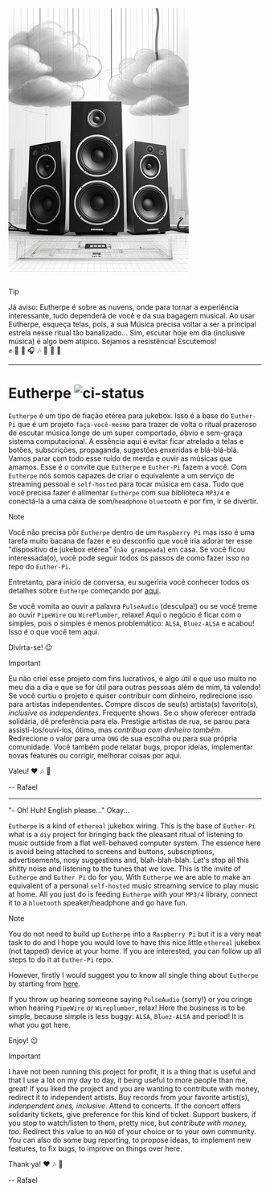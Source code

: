 <img src="doc/figures/readme-glyph.png">

>[!TIP]
>Já aviso: Eutherpe é sobre as nuvens, onde para tornar a experiência interessante,
>tudo dependerá de você e da sua bagagem musical. Ao usar Eutherpe, esqueça telas, pois,
>a sua Música precisa voltar a ser a principal estrela nesse ritual tão banalizado...
>Sim, escutar hoje em dia (inclusive música) é algo bem atípico. Sejamos a resistência!
>Escutemos!<br>
>:fist_raised: :vulcan_salute: :metal: :headphones: :notes: :dancer: :guitar: :drum:

---

# Eutherpe ![ci-status](https://github.com/rafael-santiago/eutherpe/actions/workflows/forge-specs.yml/badge.svg)

`Eutherpe` é um tipo de fiação etérea para jukebox. Isso é a base do `Euther-Pi` que é um projeto `faça-você-mesmo` para
trazer de volta o ritual prazeroso de escutar música longe de um super comportado, óbvio e sem-graça sistema computacional.
A essência aqui é evitar ficar atrelado a telas e botões, subscrições, propaganda, sugestões enxeridas e blá-blá-blá. Vamos
parar com todo esse ruído de merda e ouvir as músicas que amamos. Esse é o convite que `Eutherpe` e `Euther-Pi` fazem
a você. Com `Eutherpe` nós somos capazes de criar o equivalente a um serviço de streaming pessoal e `self-hosted` para tocar
música em casa. Tudo que você precisa fazer é alimentar `Eutherpe` com sua biblioteca `MP3/4` e conectá-la a uma caixa de
som/`headphone` `bluetooth` e por fim, ir se divertir.

> [!NOTE]
> Você não precisa pôr `Eutherpe` dentro de um `Raspberry Pi` mas isso é uma tarefa muito bacana de fazer e eu desconfio que
> você iria adorar ter esse "dispositivo de jukebox etérea" (`não grampeada`) em casa. Se você ficou interessada(o), você pode
> seguir todos os passos de como fazer isso no repo do `Euther-Pi`.
>
> Entretanto, para início de conversa, eu sugeriria você conhecer todos os detalhes sobre `Eutherpe` começando por [aqui](doc/MANUAL-PT.md).
>
> Se você vomita ao ouvir a palavra `PulseAudio` (desculpa!) ou se você treme ao ouvir `PipeWire` ou `WirePlumber`,
> relaxe! Aqui o negócio é ficar com o simples, pois o simples é menos problemático:
> `ALSA`, `Bluez-ALSA` e acabou! Isso é o que você tem aqui.

Divirta-se! :wink:

> [!IMPORTANT]
> Eu não criei esse projeto com fins lucrativos, é algo útil e que uso muito no meu dia a dia e
> que se for útil para outras pessoas além de mim, tá valendo! Se você curtiu o projeto e quiser
> contribuir com dinheiro, redirecione isso para artistas independentes. Compre discos de seu(s)
> artista(s) favorito(s), *inclusive os independentes*. Frequente shows. Se o show oferecer entrada
> solidária, dê preferência para ela. Prestigie artistas de rua, se parou para assistí-los/ouví-los,
> ótimo, mas *contribua com dinheiro também*. Redirecione o valor para uma `ONG` de sua escolha ou
> para sua própria comunidade. Você também pode relatar bugs, propor ideias, implementar novas
> features ou corrigir, melhorar coisas por aqui.
>
> Valeu! :heart: :notes: :metal:

-- Rafael

---

"- Oh! Huh! English please..." Okay...

`Eutherpe` is a kind of `ethereal` jukebox wiring. This is the base of `Euther-Pi` what is a `diy` project for bringing back
the pleasant ritual of listening to music outside from a flat well-behaved computer system. The essence here is avoid being
attached to screens and buttons, subscriptions, advertisements, nosy suggestions and, blah-blah-blah. Let's stop all this shitty
noise and listening to the tunes that we love. This is the invite of `Eutherpe` and `Euther Pi`  do for you. With `Eutherpe` we are
able to make an equivalent of a personal `self-hosted` music streaming service to play music at home. All you just do is feeding
`Eutherpe` with your `MP3/4` library, connect it to a `bluetooth` speaker/headphone and go have fun.

> [!NOTE]
> You do not need to build up `Eutherpe` into a `Raspberry Pi` but it is a very neat task to do and I hope you would love to have
> this nice little `ethereal` jukebox (not tapped) device at your home. If you are interested, you can follow up all steps to do it
> at `Euther-Pi` repo.
>
> However, firstly I would suggest you to know all single thing about `Eutherpe` by starting from [here](doc/MANUAL-EN.md).
>
> If you throw up hearing someone saying `PulseAudio` (sorry!) or you cringe when hearing `PipeWire` or `Wireplumber`,
> relax! Here the business is to be simple, because simple is less buggy: `ALSA`, `Bluez-ALSA` and period! It is what you got here.

Enjoy! :wink:

> [!IMPORTANT]
> I have not been running this project for profit, it is a thing that is useful and that I use
> a lot on my day to day, it being useful to more people than me, great! If you liked the project
> and you are wanting to contribute with money, redirect it to independent artists. Buy records
> from your favorite artist(s), *indenpendent ones, inclusive*. Attend to concerts. If the concert
> offers solidarity tickets, give preference for this kind of ticket. Support buskers, if you stop
> to watch/listen to them, pretty nice, but *contribute with money, too*. Redirect this value to
> an `NGO` of your choice or to your own community. You can also do some bug reporting, to propose
> ideas, to implement new features, to fix bugs, to improve on things over here.
>
> Thank ya! :heart: :notes: :metal:

-- Rafael
